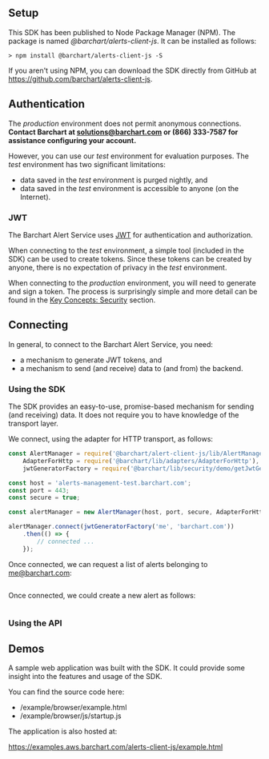 ## Setup

This SDK has been published to Node Package Manager (NPM). The package is named *@barchart/alerts-client-js*. It can be installed as follows:

```shell
> npm install @barchart/alerts-client-js -S
```

If you aren't using NPM, you can download the SDK directly from GitHub at https://github.com/barchart/alerts-client-js.

## Authentication

The _production_ environment does not permit anonymous connections. **Contact Barchart at solutions@barchart.com or (866) 333-7587 for assistance configuring your account.**

However, you can use our _test_ environment for evaluation purposes. The _test_ environment has two significant limitations:

* data saved in the _test_ environment is purged nightly, and
* data saved in the _test_ environment is accessible to anyone (on the Internet).

### JWT

The Barchart Alert Service uses [JWT](https://en.wikipedia.org/wiki/JSON_Web_Token) for authentication and authorization.

When connecting to the _test_ environment, a simple tool (included in the SDK) can be used to create tokens. Since these tokens can be created by anyone, there is no expectation of privacy in the _test_ environment.

When connecting to the _production_ environment, you will need to generate and sign a token. The process is surprisingly simple and more detail can be found in the [Key Concepts: Security](/content/concepts/security) section.

## Connecting

In general, to connect to the Barchart Alert Service, you need:

* a mechanism to generate JWT tokens, and
* a mechanism to send (and receive) data to (and from) the backend.

### Using the SDK

The SDK provides an easy-to-use, promise-based mechanism for sending (and receiving) data. It does not require you to have knowledge of the transport layer.

We connect, using the adapter for HTTP transport, as follows:

```js
const AlertManager = require('@barchart/alert-client-js/lib/AlertManager'),
	AdapterForHttp = require('@barchart/lib/adapters/AdapterForHttp'),
	jwtGeneratorFactory = require('@barchart/lib/security/demo/getJwtGenerator');

const host = 'alerts-management-test.barchart.com';
const port = 443;
const secure = true;

const alertManager = new AlertManager(host, port, secure, AdapterForHttp);

alertManager.connect(jwtGeneratorFactory('me', 'barchart.com'))
	.then(() => {
		// connected ...
	});
```

Once connected, we can request a list of alerts belonging to me@barchart.com:

```js

```

Once connected, we could create a new alert as follows:

```js

```

### Using the API

## Demos

A sample web application was built with the SDK. It could provide some insight into the features and usage of the SDK.

You can find the source code here:

* /example/browser/example.html
* /example/browser/js/startup.js

The application is also hosted at:

https://examples.aws.barchart.com/alerts-client-js/example.html






